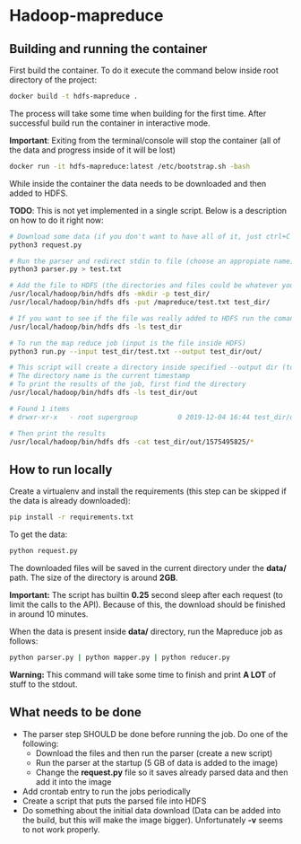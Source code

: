 # Hadoop-mapreduce

## Building and running the container

First build the container. To do it execute the command below inside root directory of the project:

```bash
docker build -t hdfs-mapreduce .
```

The process will take some time when building for the first time.
After successful build run the container in interactive mode.

**Important**: Exiting from the terminal/console will stop the container (all of the data and progress inside of it will be lost)

```bash
docker run -it hdfs-mapreduce:latest /etc/bootstrap.sh -bash
``` 


While inside the container the data needs to be downloaded and then added to HDFS.

**TODO**: This is not yet implemented in a single script. Below is a description on how to do it right now:

```bash
# Download some data (if you don't want to have all of it, just ctrl+C after downloading a few files)
python3 request.py

# Run the parser and redirect stdin to file (choose an appropiate name)
python3 parser.py > test.txt

# Add the file to HDFS (the directories and files could be whatever you want, but remember them)
/usr/local/hadoop/bin/hdfs dfs -mkdir -p test_dir/
/usr/local/hadoop/bin/hdfs dfs -put /mapreduce/test.txt test_dir/

# If you want to see if the file was really added to HDFS run the comand below
/usr/local/hadoop/bin/hdfs dfs -ls test_dir

# To run the map reduce job (input is the file inside HDFS)
python3 run.py --input test_dir/test.txt --output test_dir/out/

# This script will create a directory inside specified --output dir (to prevent an error with 'file already exists')
# The directory name is the current timestamp
# To print the results of the job, first find the directory
/usr/local/hadoop/bin/hdfs dfs -ls test_dir/out

# Found 1 items
# drwxr-xr-x   - root supergroup          0 2019-12-04 16:44 test_dir/out/1575495825

# Then print the results
/usr/local/hadoop/bin/hdfs dfs -cat test_dir/out/1575495825/*
```
 
## How to run locally

Create a virtualenv and install the requirements (this step can be skipped if the data is already downloaded): 

```bash
pip install -r requirements.txt
```

To get the data: 

```bash
python request.py
```

The downloaded files will be saved in the current directory under the **data/** path. The size of the directory is around **2GB**.   

**Important:** The script has builtin **0.25** second sleep after each request (to limit the calls to the API). Because of this, the download should be finished in around 10 minutes.


When the data is present inside **data/** directory, run the Mapreduce job as follows:

```bash
python parser.py | python mapper.py | python reducer.py
```

**Warning:** This command will take some time to finish and print **A LOT** of stuff to the stdout.

## What needs to be done

* The parser step SHOULD be done before running the job. Do one of the following:
    * Download the files and then run the parser (create a new script)
    * Run the parser at the startup (5 GB of data is added to the image)
    * Change the **request.py** file so it saves already parsed data and then add it into the image
* Add crontab entry to run the jobs periodically
* Create a script that puts the parsed file into HDFS
* Do something about the initial data download (Data can be added into the build, but this will make the image bigger).
Unfortunately **-v** seems to not work properly.
